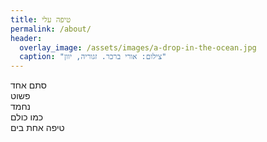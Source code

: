 ```yaml
---
title: טיפה עלי
permalink: /about/
header:
  overlay_image: /assets/images/a-drop-in-the-ocean.jpg
  caption: "צילום: אורי ברכר. זגוריה, יוון"
---
```


סתם אחד  
פשוט  
נחמד  
כמו כולם  
טיפה אחת בים
